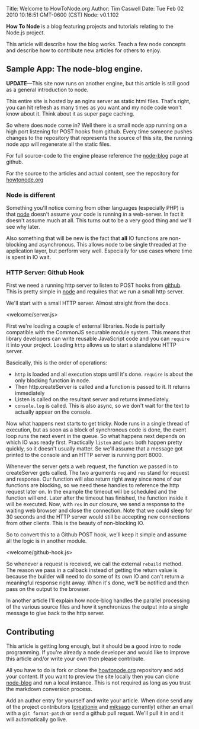 Title: Welcome to HowToNode.org
Author: Tim Caswell
Date: Tue Feb 02 2010 10:16:51 GMT-0600 (CST)
Node: v0.1.102

**How To Node** is a blog featuring projects and tutorials relating to the Node.js project.

This article will describe how the blog works.  Teach a few node concepts and describe how to contribute new articles for others to enjoy.

## Sample App: The node-blog engine. ##

**UPDATE**—This site now runs on another engine, but this article is still good as a general introduction to node.

This entire site is hosted by an nginx server as static html files.  That's right, you can hit refresh as many times as you want and my node code won't know about it.  Think about it as super page caching.

So where does node come in?  Well there is a small node app running on a high port listening for POST hooks from github.  Every time someone pushes changes to the repository that represents the source of this site, the running node app will regenerate all the static files.

For full source-code to the engine please reference the [node-blog][] page at github.

For the source to the articles and actual content, see the repository for [howtonode.org][]

### Node is different ###

Something you'll notice coming from other languages (especially PHP) is that [node][] doesn't assume your code is running *in* a web-server.  In fact it doesn't assume much at all.  This turns out to be a very good thing and we'll see why later.

Also something that will be new is the fact that **all** IO functions are non-blocking and asynchronous.  This allows node to be single threaded at the application layer, but perform very well. Especially for use cases where time is spent in IO wait.

### HTTP Server: Github Hook ###

First we need a running http server to listen to POST hooks from [github][].  This is pretty simple in [node][] and requires that we run a small http server.

We'll start with a small HTTP server.  Almost straight from the docs.

<welcome/server.js>

First we're loading a couple of external libraries.  Node is partially compatible with the CommonJS securable module system.  This means that library developers can write reusable JavaScript code and you can `require` it into your project.  Loading `http` allows us to start a standalone HTTP server.

Bascically, this is the order of operations:

 - `http` is loaded and all execution stops until it's done.  `require` is about the only blocking function in node.
 - Then http.createServer is called and a function is passed to it.  It returns immediately
 - Listen is called on the resultant server and returns immediately.
 - `console.log` is called.  This is also async, so we don't wait for the text to actually appear on the console.

Now what happens next starts to get tricky.  Node runs in a single thread of execution, but as soon as a block of synchronous code is done, the event loop runs the next event in the queue.  So what happens next depends on which IO was ready first.  Practically `listen` and `puts` both happen pretty quickly, so it doesn't usually matter. Se we'll assume that a message got printed to the console and an HTTP server is running port 8000.

Whenever the server gets a web request, the function we passed in to createServer gets called.  The two arguments `req` and `res` stand for request and response.  Our function will also return right away since none of our functions are blocking, so we need these handles to reference the http request later on.  In the example the timeout will be scheduled and the function will end.  Later after the timeout has finished, the function inside it will be executed.  Now, with `res` in our closure, we send a response to the waiting web browser and close the connection.  Note that we could sleep for 30 seconds and the HTTP server would still be accepting new connections from other clients.  This is the beauty of non-blocking IO.

So to convert this to a Github POST hook, we'll keep it simple and assume all the logic is in another module.

<welcome/github-hook.js>

So whenever a request is received, we call the external `rebuild` method.  The reason we pass in a callback instead of getting the return value is because the builder will need to do some of its own IO and can't return a meaningful response right away.  When it's done, we'll be notified and then pass on the output to the browser.

In another article I'll explain how node-blog handles the parallel processing of the various source files and how it synchronizes the output into a single message to give back to the http server.

## Contributing ##

This article is getting long enough, but it should be a good intro to node programming.  If you're already a node developer and would like to improve this article and/or write your own then please contribute.

All you have to do is fork or clone the [howtonode.org] repository and add your content.  If you want to preview the site locally then you can clone [node-blog] and run a local instance.  This is not required as long as you trust the markdown conversion process.

Add an author entry for yourself and write your article.  When done send any of the project contributors ([creationix] and [miksago] currently) either an email with a `git format-patch` or send a github pull requst.  We'll pull it in and it will automatically go live.

[creationix]: http://github.com/creationix
[miksago]: http://github.com/miksago
[http]: http://nodejs.org/api.html#_http
[node]: http://nodejs.org/
[github]: http://github.com/
[node-blog]: http://github.com/creationix/node-blog
[howtonode.org]: http://github.com/creationix/howtonode.org